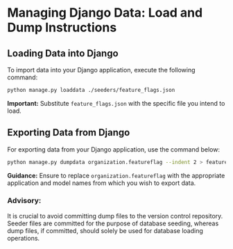 # Managing Django Data: Load and Dump Instructions

## Loading Data into Django

To import data into your Django application, execute the following command:

```bash
python manage.py loaddata ./seeders/feature_flags.json
```
**Important:** Substitute `feature_flags.json` with the specific file you intend to load.

## Exporting Data from Django

For exporting data from your Django application, use the command below:

```bash
python manage.py dumpdata organization.featureflag --indent 2 > feature_flags.json
```
**Guidance:** Ensure to replace `organization.featureflag` with the appropriate application and model names from which you wish to export data.

### Advisory:

It is crucial to avoid committing dump files to the version control repository. Seeder files are committed for the purpose of database seeding, whereas dump files, if committed, should solely be used for database loading operations.